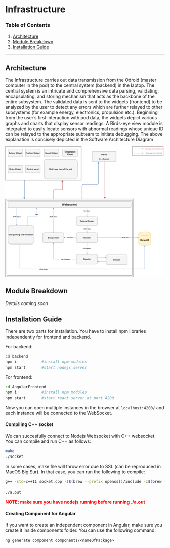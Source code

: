 # Infrastructure 

### Table of Contents
1. [Architecture](#Overview)
2. [Module Breakdown](#application-breakdown)
3. [Installation Guide](#installation-guide)

<hr>

## Architecture 
The Infrastructure carries out data transmission from the Odroid (master computer in the pod) to the central system (backend) in the laptop. The central system is an intricate and comprehensive data parsing, validating, encapsulating, and storing mechanism that acts as the backbone of the entire subsystem. The validated data is sent to the widgets (frontend) to be analyzed by the user to detect any errors which are further relayed to other subsystems (for example energy, electronics, propulsion etc.). Beginning from the user’s first interaction with pod data, the widgets depict various graphs and charts that display sensor readings. A Birds-eye view module is integrated to easily locate sensors with abnormal readings whose unique ID can be relayed to the appropriate subteam to initiate debugging. The above explanation is concisely depicted in the Software Architecture Diagram 

![design](readme/Architecture.png)

## Module Breakdown
_Details coming soon_


## Installation Guide

There are two parts for installation. You have to install npm libraries independently for frontend and backend. 

For backend:

``` sh
cd backend
npm i           #install npm modules
npm start       #start nodejs server
```

For frontend:
```sh
cd AngularFrontend
npm i           #install npm modules
npm start       #start react server at port 4200
```

Now you can open multiple instances in the browser at `localhost:4200/` and each instance will be connected to the WebSocket.

#### Compiling C++ socket
We can succesfully connect to Nodejs Websocket with C++ websocket. You can compile and run C++ as follows:

```sh
make
./socket
```

In some cases, make file will throw error due to SSL (can be reproduced in MacOS Big Sur). In that case, you can run the following to compile:

```sh
g++ -std=c++11 socket.cpp -I$(brew --prefix openssl)/include -I$(brew --prefix cpprestsdk)/include -L$(brew --prefix openssl)/lib -L$(brew --prefix cpprestsdk)/lib -I$(brew --prefix boost)/include -L$(brew --prefix boost)/lib -lcpprest -lcrypto -lssl -lboost_system -lboost_chrono -lboost_thread-mt

./a.out
```

<b style="color:red"> NOTE: make sure you have nodejs running before running ./a.out</b>

#### Creating Component for Angular
If you want to create an independent component in Angular, make sure you create it inside components folder. You can use the following command:

`ng generate component components/<nameOfPackage>`

#### 

<!-- #### Test for websocket connection:
Test for websocket should be divided into  -->


<!-- ## Infrastructure - Sprint 1

As of right now, the nodejs is being used as the backend, and React is used for the front-end (for fast deployment purpose). For future development, We will be shifting to Angular.

This skeleton code can be used to complete ticket _" Implementing types in Web socket for data routes"_. -->